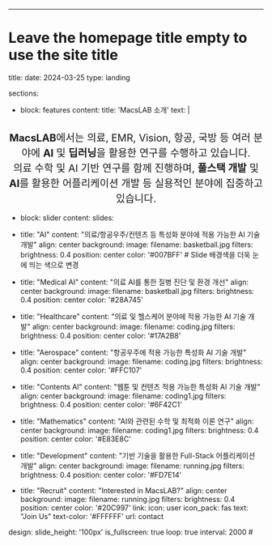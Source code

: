 ---
# Leave the homepage title empty to use the site title
title:
date: 2024-03-25
type: landing

sections:

- block: features
content:
title: 'MacsLAB 소개'
text: |
<br>
<div style="font-size: 1.25rem; line-height: 1.5; text-align: center;">
<strong>MacsLAB</strong>에서는 의료, EMR, Vision, 항공, 국방 등 여러 분야에 <strong>AI</strong> 및 <strong>딥러닝</strong>을 활용한 연구를 수행하고 있습니다.<br>
의료 수학 및 AI 기반 연구를 함께 진행하며, <strong>풀스택 개발</strong> 및 <strong>AI</strong>를 활용한 어플리케이션 개발 등 실용적인 분야에 집중하고 있습니다.
</div>

- block: slider
content:
slides:

- title: "AI"
content: "의료/항공우주/컨텐츠 등 특성화 분야에 적용 가능한 AI 기술 개발"
align: center
background:
image:
filename: basketball.jpg
filters:
brightness: 0.4
position: center
color: '#007BFF' # Slide 배경색을 더욱 눈에 띄는 색으로 변경

- title: "Medical AI"
content: "의료 AI를 통한 질병 진단 및 환경 개선"
align: center
background:
image:
filename: basketball.jpg
filters:
brightness: 0.4
position: center
color: '#28A745'

- title: "Healthcare"
content: "의료 및 헬스케어 분야에 적용 가능한 AI 기술 개발"
align: center
background:
image:
filename: coding.jpg
filters:
brightness: 0.4
position: center
color: '#17A2B8'

- title: "Aerospace"
content: "항공우주에 적용 가능한 특성화 AI 기술 개발"
align: center
background:
image:
filename: coding.jpg
filters:
brightness: 0.4
position: center
color: '#FFC107'

- title: "Contents AI"
content: "웹툰 및 컨텐츠 적용 가능한 특성화 AI 기술 개발"
align: center
background:
image:
filename: coding1.jpg
filters:
brightness: 0.4
position: center
color: '#6F42C1'

- title: "Mathematics"
content: "AI와 관련된 수학 및 최적화 이론 연구"
align: center
background:
image:
filename: coding1.jpg
filters:
brightness: 0.4
position: center
color: '#E83E8C'

- title: "Development"
content: "기반 기술을 활용한 Full-Stack 어플리케이션 개발"
align: center
background:
image:
filename: running.jpg
filters:
brightness: 0.4
position: center
color: '#FD7E14'

- title: "Recruit"
content: "Interested in MacsLAB?"
align: center
background:
image:
filename: running.jpg
filters:
brightness: 0.4
position: center
color: '#20C997'
link:
icon: user
icon_pack: fas
text: "Join Us"
text-color: '#FFFFFF'
url: contact

design:
slide_height: '100px'
is_fullscreen: true
loop: true
interval: 2000 #
